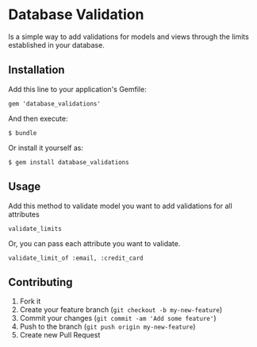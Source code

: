 # Database Validation

Is a simple way to add validations for models and views through the limits established in your database.

## Installation

Add this line to your application's Gemfile:

    gem 'database_validations'

And then execute:

    $ bundle

Or install it yourself as:

    $ gem install database_validations

## Usage

Add this method to validate model you want to add validations for all attributes

    validate_limits

Or, you can pass each attribute you want to validate.

    validate_limit_of :email, :credit_card


## Contributing

1. Fork it
2. Create your feature branch (`git checkout -b my-new-feature`)
3. Commit your changes (`git commit -am 'Add some feature'`)
4. Push to the branch (`git push origin my-new-feature`)
5. Create new Pull Request
